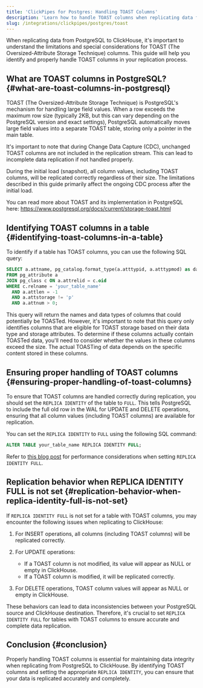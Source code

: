 ```yaml
---
title: 'ClickPipes for Postgres: Handling TOAST Columns'
description: 'Learn how to handle TOAST columns when replicating data from PostgreSQL to ClickHouse.'
slug: /integrations/clickpipes/postgres/toast
---
```


When replicating data from PostgreSQL to ClickHouse, it's important to understand the limitations and special considerations for TOAST (The Oversized-Attribute Storage Technique) columns. This guide will help you identify and properly handle TOAST columns in your replication process.

## What are TOAST columns in PostgreSQL? {#what-are-toast-columns-in-postgresql}

TOAST (The Oversized-Attribute Storage Technique) is PostgreSQL's mechanism for handling large field values. When a row exceeds the maximum row size (typically 2KB, but this can vary depending on the PostgreSQL version and exact settings), PostgreSQL automatically moves large field values into a separate TOAST table, storing only a pointer in the main table.

It's important to note that during Change Data Capture (CDC), unchanged TOAST columns are not included in the replication stream. This can lead to incomplete data replication if not handled properly.

During the initial load (snapshot), all column values, including TOAST columns, will be replicated correctly regardless of their size. The limitations described in this guide primarily affect the ongoing CDC process after the initial load.

You can read more about TOAST and its implementation in PostgreSQL here: https://www.postgresql.org/docs/current/storage-toast.html

## Identifying TOAST columns in a table {#identifying-toast-columns-in-a-table}

To identify if a table has TOAST columns, you can use the following SQL query:

```sql
SELECT a.attname, pg_catalog.format_type(a.atttypid, a.atttypmod) as data_type
FROM pg_attribute a
JOIN pg_class c ON a.attrelid = c.oid
WHERE c.relname = 'your_table_name'
  AND a.attlen = -1
  AND a.attstorage != 'p'
  AND a.attnum > 0;
```

This query will return the names and data types of columns that could potentially be TOASTed. However, it's important to note that this query only identifies columns that are eligible for TOAST storage based on their data type and storage attributes. To determine if these columns actually contain TOASTed data, you'll need to consider whether the values in these columns exceed the size. The actual TOASTing of data depends on the specific content stored in these columns.

## Ensuring proper handling of TOAST columns {#ensuring-proper-handling-of-toast-columns}

To ensure that TOAST columns are handled correctly during replication, you should set the `REPLICA IDENTITY` of the table to `FULL`. This tells PostgreSQL to include the full old row in the WAL for UPDATE and DELETE operations, ensuring that all column values (including TOAST columns) are available for replication.

You can set the `REPLICA IDENTITY` to `FULL` using the following SQL command:

```sql
ALTER TABLE your_table_name REPLICA IDENTITY FULL;
```

Refer to [this blog post](https://xata.io/blog/replica-identity-full-performance) for performance considerations when setting `REPLICA IDENTITY FULL`.

## Replication behavior when REPLICA IDENTITY FULL is not set {#replication-behavior-when-replica-identity-full-is-not-set}

If `REPLICA IDENTITY FULL` is not set for a table with TOAST columns, you may encounter the following issues when replicating to ClickHouse:

1. For INSERT operations, all columns (including TOAST columns) will be replicated correctly.

2. For UPDATE operations:
   - If a TOAST column is not modified, its value will appear as NULL or empty in ClickHouse.
   - If a TOAST column is modified, it will be replicated correctly.

3. For DELETE operations, TOAST column values will appear as NULL or empty in ClickHouse.

These behaviors can lead to data inconsistencies between your PostgreSQL source and ClickHouse destination. Therefore, it's crucial to set `REPLICA IDENTITY FULL` for tables with TOAST columns to ensure accurate and complete data replication.

## Conclusion {#conclusion}

Properly handling TOAST columns is essential for maintaining data integrity when replicating from PostgreSQL to ClickHouse. By identifying TOAST columns and setting the appropriate `REPLICA IDENTITY`, you can ensure that your data is replicated accurately and completely.
